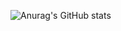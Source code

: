 ![Anurag's GitHub stats](https://github-readme-stats.vercel.app/api?username=firdauschuzaeni&show_icons=true&theme=radical)
